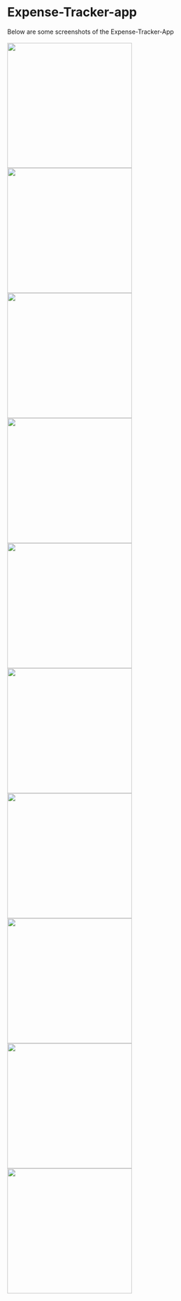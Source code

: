 # Expense-Tracker-app

Below are some screenshots of the Expense-Tracker-App</br>
</br>
<img src="screenshots/1.png" width="285px" height="auto">
<img src="screenshots/2.png" width="285px" height="auto">
<img src="screenshots/3.png" width="285px" height="auto">
<img src="screenshots/4.png" width="285px" height="auto">
<img src="screenshots/5.png" width="285px" height="auto">
<img src="screenshots/6.png" width="285px" height="auto">
<img src="screenshots/7.png" width="285px" height="auto">
<img src="screenshots/8.png" width="285px" height="auto">
<img src="screenshots/9.png" width="285px" height="auto">
<img src="screenshots/10.png" width="285px" height="auto">
